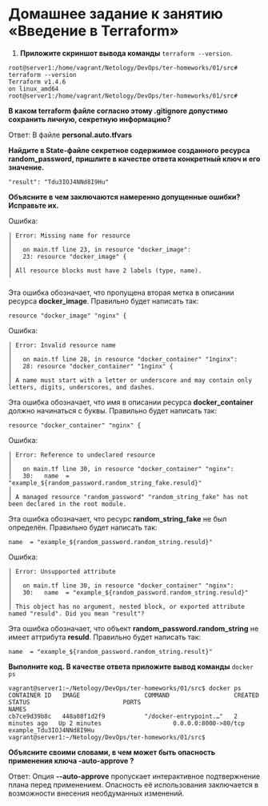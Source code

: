 # Домашнее задание к занятию «Введение в Terraform»

1. **Приложите скриншот вывода команды** `terraform --version`.

```
root@server1:/home/vagrant/Netology/DevOps/ter-homeworks/01/src# terraform --version
Terraform v1.4.6
on linux_amd64
root@server1:/home/vagrant/Netology/DevOps/ter-homeworks/01/src#
```

**В каком terraform файле согласно этому .gitignore допустимо сохранить личную, секретную информацию?**

Ответ: В файле **personal.auto.tfvars**

**Найдите в State-файле секретное содержимое созданного ресурса random_password, пришлите в качестве ответа конкретный ключ и его значение.**
   
```
"result": "Tdu3IOJ4NNd8I9Hu"
```

**Объясните в чем заключаются намеренно допущенные ошибки? Исправьте их.**

Ошибка:
 ```
│ Error: Missing name for resource
│
│   on main.tf line 23, in resource "docker_image":
│   23: resource "docker_image" {
│
│ All resource blocks must have 2 labels (type, name).
╵
```

Эта ошибка обозначает, что пропущена вторая метка в описании ресурса **docker_image**. Правильно будет написать так:
   
```
resource "docker_image" "nginx" {
```

Ошибка:
```
│ Error: Invalid resource name
│
│   on main.tf line 28, in resource "docker_container" "1nginx":
│   28: resource "docker_container" "1nginx" {
│
│ A name must start with a letter or underscore and may contain only letters, digits, underscores, and dashes.
```

Эта ошибка обозначает, что имя в описании ресурса **docker_container** должно начинаться с буквы. Правильно будет написать так:

```
resource "docker_container" "nginx" {
```

Ошибка:
```
│ Error: Reference to undeclared resource
│
│   on main.tf line 30, in resource "docker_container" "nginx":
│   30:   name  = "example_${random_password.random_string_fake.resuld}"
│
│ A managed resource "random_password" "random_string_fake" has not been declared in the root module.
```

Эта ошибка обозначает, что ресурс **random_string_fake** не был определён. Правильно будет написать так:

```
name  = "example_${random_password.random_string.resuld}"
```

Ошибка:
```
│ Error: Unsupported attribute
│
│   on main.tf line 30, in resource "docker_container" "nginx":
│   30:   name  = "example_${random_password.random_string.resuld}"
│
│ This object has no argument, nested block, or exported attribute named "resuld". Did you mean "result"?
```

Эта ошибка обозначает, что объект **random_password.random_string** не имеет аттрибута **resuld**. Правильно будет написать так:

```
name  = "example_${random_password.random_string.result}"
```

**Выполните код. В качестве ответа приложите вывод команды** `docker ps`

```
vagrant@server1:~/Netology/DevOps/ter-homeworks/01/src$ docker ps
CONTAINER ID   IMAGE                  COMMAND                  CREATED         STATUS                          PORTS                                       NAMES
cb7ce9d39b8c   448a08f1d2f9           "/docker-entrypoint.…"   2 minutes ago   Up 2 minutes                    0.0.0.0:8000->80/tcp                        example_Tdu3IOJ4NNd8I9Hu
vagrant@server1:~/Netology/DevOps/ter-homeworks/01/src$
```

**Объясните своими словами, в чем может быть опасность применения ключа -auto-approve ?**

Ответ: Опция **--auto-approve** пропускает интерактивное подтвержнение плана перед применением. Опасность её использования заключается в возможности внесения необдуманных изменений.


